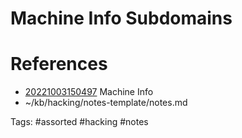 # Machine Info Subdomains

# References
- [20221003150497](/zet/20221003150497/README.md) Machine Info
- ~/kb/hacking/notes-template/notes.md

Tags:
    #assorted #hacking #notes
